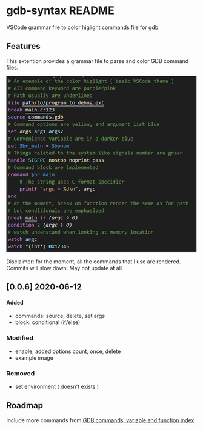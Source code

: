 # gdb-syntax README

VSCode grammar file to color higlight commands file for gdb

## Features

This extention provides a grammar file to parse and color GDB command files.

![Color highlight](images/basic.png)

Disclaimer: for the moment, all the commands that I use are rendered.
Commits will slow down. May not update at all.

## [0.0.6] 2020-06-12
#### Added
* commands: source, delete, set args
* block: conditional (if/else)
### Modified
* enable, added options count, once, delete
* example image
### Removed
* set environment ( doesn't exists )

## Roadmap
Include more commands from [GDB commands, variable and function index](https://sourceware.org/gdb/current/onlinedocs/gdb/Command-and-Variable-Index.html#Command-and-Variable-Index).

